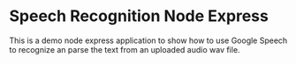# Speech Recognition Node Express

This is a demo node express application to show how to use Google Speech to recognize an parse the text from an uploaded audio wav file.